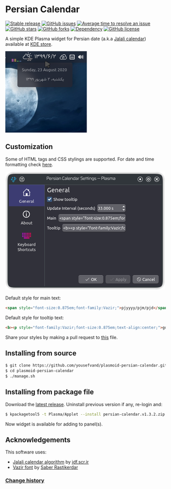 # Persian Calendar

[![Stable release](https://img.shields.io/github/release/yousefvand/plasmoid-persian-calendar/all.svg)](https://github.com/yousefvand/plasmoid-persian-calendar/releases) [![GitHub issues](https://img.shields.io/github/issues/yousefvand/plasmoid-persian-calendar?style=flat)](https://github.com/yousefvand/plasmoid-persian-calendar/issues) [![Average time to resolve an issue](https://isitmaintained.com/badge/resolution/yousefvand/plasmoid-persian-calendar.svg)](http://isitmaintained.com/project/yousefvand/plasmoid-persian-calendar "Average time to resolve an issue") [![GitHub stars](https://img.shields.io/github/stars/yousefvand/plasmoid-persian-calendar?style=flat)](https://github.com/yousefvand/plasmoid-persian-calendar/stargazers) [![GitHub forks](https://img.shields.io/github/forks/yousefvand/plasmoid-persian-calendar?style=flat)](https://github.com/yousefvand/plasmoid-persian-calendar/network) [![Dependency](https://img.shields.io/badge/persian--date--parser-2.0.1-ff69b4)](https://github.com/yousefvand/persian-date-parser) [![GitHub license](https://img.shields.io/github/license/yousefvand/plasmoid-persian-calendar?style=flat)](https://github.com/yousefvand/plasmoid-persian-calendar/blob/master/LICENSE)

A simple KDE Plasma widget for Persian date (a.k.a [Jalali calendar](https://en.wikipedia.org/wiki/Jalali_calendar)) available at [KDE store](https://store.kde.org/p/1407451/).

![screenshot](package/contents/screenshot.png)

## Customization

Some of HTML tags and CSS stylings are supported. For date and time formatting check [here](https://github.com/yousefvand/persian-date-parser#masks).

![configuration](./assets/config.png)

Default style for main text:

```html
<span style="font-size:0.875em;font-family:Vazir;">pjyyyy/pjm/pjd</span>
```

Default style for tooltip text:

```html
<b><p style="font-family:Vazir;font-size:0.875em;text-align:center;">gdddd, gd gmmmm gyyyy<br/>pjdddd، pjd pjmmmm pjyyyy</p></b>
```

Share your styles by making a pull request to [this](STYLES) file.

## Installing from source

```bash
$ git clone https://github.com/yousefvand/plasmoid-persian-calendar.git
$ cd plasmoid-persian-calendar
$ ./manage.sh
```

## Installing from package file

Download the [latest release](https://github.com/yousefvand/plasmoid-persian-calendar/releases). Uninstall previous version if any, re-login and:

```bash
$ kpackagetool5 -t Plasma/Applet --install persian-calendar.v1.3.2.zip
```

Now widget is available for adding to panel(s).

## Acknowledgements

This software uses:

- [Jalali calendar algorithm](https://jdf.scr.ir/jdf/?t=java_script) by [jdf.scr.ir](http://jdf.scr.ir/jdf)
- [Vazir font](https://github.com/rastikerdar/vazir-font) by [Saber Rastikerdar](https://github.com/rastikerdar)

### [Change history](./CHANGELOG.md)
